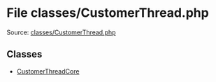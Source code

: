File classes/CustomerThread.php
=========

Source: [classes/CustomerThread.php](https://github.com/PrestaShop/PrestaShop/blob/1.6.1.1/classes/CustomerThread.php)


Classes
-------

* [CustomerThreadCore](class.CustomerThreadCore.md)

